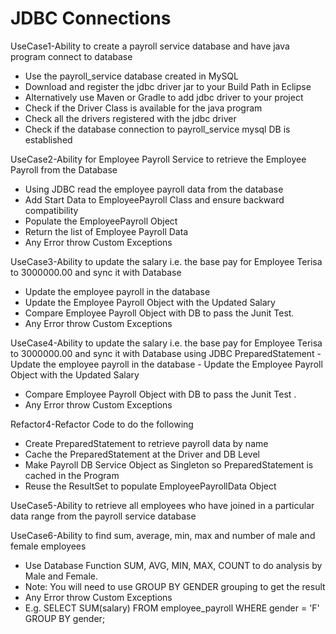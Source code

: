 # JDBC Connections






UseCase1-Ability to create a payroll service
database and have java program
connect to database
- Use the payroll_service database created in MySQL
- Download and register the jdbc driver jar to your Build
Path in Eclipse
- Alternatively use Maven or Gradle to add jdbc driver to
your project
- Check if the Driver Class is available for the java
program
- Check all the drivers registered with the jdbc driver
- Check if the database connection to payroll_service
mysql DB is established 







UseCase2-Ability for Employee Payroll
Service to retrieve the Employee
Payroll from the Database
- Using JDBC read the employee payroll data from the
database
- Add Start Data to EmployeePayroll Class and ensure
backward compatibility
- Populate the EmployeePayroll Object
- Return the list of Employee Payroll Data
- Any Error throw Custom Exceptions







UseCase3-Ability to update the salary i.e.
the base pay for Employee
Terisa to 3000000.00 and sync it
with Database
- Update the employee payroll in the database
- Update the Employee Payroll Object with the Updated
Salary
- Compare Employee Payroll Object with DB to pass the
Junit Test.
- Any Error throw Custom Exceptions








UseCase4-Ability to update the salary i.e. the
base pay for Employee Terisa to
3000000.00 and sync it with Database
using JDBC PreparedStatement - Update the employee payroll in the database - Update the Employee Payroll Object with the Updated
Salary
- Compare Employee Payroll Object with DB to pass the
Junit Test
.
- Any Error throw Custom Exceptions











Refactor4-Refactor Code to do the
following
- Create PreparedStatement to retrieve payroll data by
name
- Cache the PreparedStatement at the Driver and DB
Level
- Make Payroll DB Service Object as Singleton so
PreparedStatement is cached in the Program
- Reuse the ResultSet to populate EmployeePayrollData
Object











UseCase5-Ability to retrieve all
employees who have
joined in a particular
data range from the
payroll service
database








UseCase6-Ability to find sum, average, min, max
and number of male and female
employees
- Use Database Function SUM, AVG, MIN, MAX, COUNT
to do analysis by Male and Female.
- Note: You will need to use GROUP BY GENDER grouping to
get the result
- Any Error throw Custom Exceptions
- E.g. SELECT SUM(salary) FROM employee_payroll
WHERE gender = 'F' GROUP BY gender;

